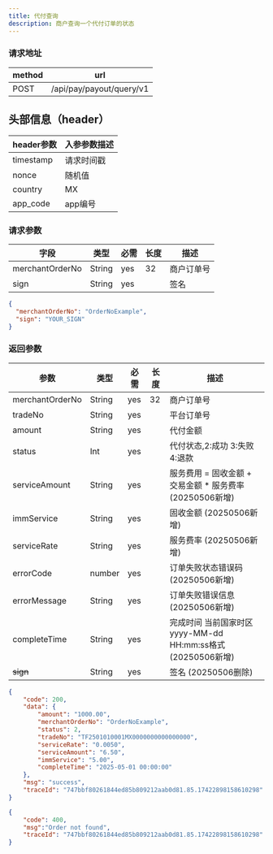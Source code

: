 ```yaml
---
title: 代付查询
description: 商户查询一个代付订单的状态
---
```


### 请求地址

| method | url                      |
| ------ | ------------------------ |
| POST   | /api/pay/payout/query/v1 |

## 头部信息（header）

| header参数                  | 入参参数描述 |
|---------------------------|--------|
| timestamp                 | 请求时间戳  |
| nonce                     | 随机值    |
| country                   | MX |
| app_code                  | app编号  |

### 请求参数

| 字段            | 类型   | 必需 | 长度 | 描述       |
| --------------- | ------ | ---- | ---- | ---------- |
| merchantOrderNo | String | yes  | 32   | 商户订单号 |
| sign            | String | yes  |      | 签名       |

```json title=请求示例
{
  "merchantOrderNo": "OrderNoExample",
  "sign": "YOUR_SIGN"
}
```

### 返回参数

| 参数                | 类型     | 必需 | 长度  | 描述                                      |
|-------------------|--------| ---- |-----|-----------------------------------------|
| merchantOrderNo   | String | yes  | 32  | 商户订单号                                   |
| tradeNo           | String | yes  |     | 平台订单号                                   |
| amount            | String | yes  |     | 代付金额                                    |
| status            | Int    | yes  |     | 代付状态,2:成功 3:失败 4:退款                     |
| serviceAmount     | String | yes  |     | 服务费用  =  固收金额 +  交易金额 * 服务费率      (20250506新增) |
| immService        | String | yes  |     | 固收金额    (20250506新增)                    |
| serviceRate       | String | yes  |     | 服务费率    (20250506新增)                           |
| errorCode         | number | yes  |     | 订单失败状态错误码     (20250506新增)                                |
| errorMessage      | String | yes  |     | 订单失败错误信息 (20250506新增)       |
| completeTime     | String | yes  |     | 完成时间 当前国家时区 yyyy-MM-dd HH:mm:ss格式 (20250506新增) |
| ~~sign~~          | String | yes  |     | 签名             (20250506删除)             |

```json title=返回示例
{
    "code": 200,
    "data": {
        "amount": "1000.00",
        "merchantOrderNo": "OrderNoExample",
        "status": 2,
        "tradeNo": "TF2501010001MX0000000000000000",
        "serviceRate": "0.0050",
        "serviceAmount": "6.50",
        "immService": "5.00",
        "completeTime": "2025-05-01 00:00:00"
    },
    "msg": "success",
    "traceId": "747bbf80261844ed85b809212aab0d81.85.17422898158610298"
}
```
```json title=订单不存在返回示例
{
    "code": 400,
    "msg":"Order not found",
    "traceId": "747bbf80261844ed85b809212aab0d81.85.17422898158610298"
}
```
